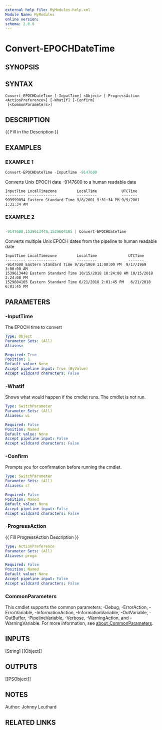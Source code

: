 ```yaml
---
external help file: MyModules-help.xml
Module Name: MyModules
online version:
schema: 2.0.0
---
```


# Convert-EPOCHDateTime

## SYNOPSIS

## SYNTAX

```
Convert-EPOCHDateTime [-InputTime] <Object> [-ProgressAction <ActionPreference>] [-WhatIf] [-Confirm]
 [<CommonParameters>]
```

## DESCRIPTION
{{ Fill in the Description }}

## EXAMPLES

### EXAMPLE 1
```powershell
Convert-EPOCHDateTime -InputTime -9147600
```
Converts Unix EPOCH date -9147600 to a human readable date
    
```text
InputTime LocalTimezone         LocalTime           UTCTime
--------- -------------         ---------           -------
999999094 Eastern Standard Time 9/8/2001 9:31:34 PM 9/9/2001 1:31:34 AM
```


### EXAMPLE 2
```powershell

-9147600,1539613448,1529604105 | Convert-EPOCHDateTime

```
Converts multiple Unix EPOCH dates from the pipeline to human readable date


```text
InputTime LocalTimezone         LocalTime              UTCTime
--------- -------------         ---------              -------
-9147600 Eastern Standard Time 9/16/1969 11:00:00 PM  9/17/1969 3:00:00 AM
1539613448 Eastern Standard Time 10/15/2018 10:24:08 AM 10/15/2018 2:24:08 PM
1529604105 Eastern Standard Time 6/21/2018 2:01:45 PM   6/21/2018 6:01:45 PM
```
## PARAMETERS

### -InputTime
The EPOCH time to convert

```yaml
Type: Object
Parameter Sets: (All)
Aliases:

Required: True
Position: 1
Default value: None
Accept pipeline input: True (ByValue)
Accept wildcard characters: False
```

### -WhatIf
Shows what would happen if the cmdlet runs.
The cmdlet is not run.

```yaml
Type: SwitchParameter
Parameter Sets: (All)
Aliases: wi

Required: False
Position: Named
Default value: None
Accept pipeline input: False
Accept wildcard characters: False
```

### -Confirm
Prompts you for confirmation before running the cmdlet.

```yaml
Type: SwitchParameter
Parameter Sets: (All)
Aliases: cf

Required: False
Position: Named
Default value: None
Accept pipeline input: False
Accept wildcard characters: False
```

### -ProgressAction
{{ Fill ProgressAction Description }}

```yaml
Type: ActionPreference
Parameter Sets: (All)
Aliases: proga

Required: False
Position: Named
Default value: None
Accept pipeline input: False
Accept wildcard characters: False
```

### CommonParameters
This cmdlet supports the common parameters: -Debug, -ErrorAction, -ErrorVariable, -InformationAction, -InformationVariable, -OutVariable, -OutBuffer, -PipelineVariable, -Verbose, -WarningAction, and -WarningVariable. For more information, see [about_CommonParameters](http://go.microsoft.com/fwlink/?LinkID=113216).

## INPUTS
[String] [[Object]]
## OUTPUTS
[[PSObject]]
## NOTES
Author: Johnny Leuthard

## RELATED LINKS
